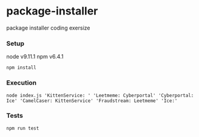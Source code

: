 # package-installer
package installer coding exersize

### Setup

node v9.11.1
npm v6.4.1

`npm install`

### Execution

`node index.js 'KittenService: ' 'Leetmeme: Cyberportal' 'Cyberportal: Ice' 'CamelCaser: KittenService' 'Fraudstream: Leetmeme' 'Ice:'`


### Tests

`npm run test`

